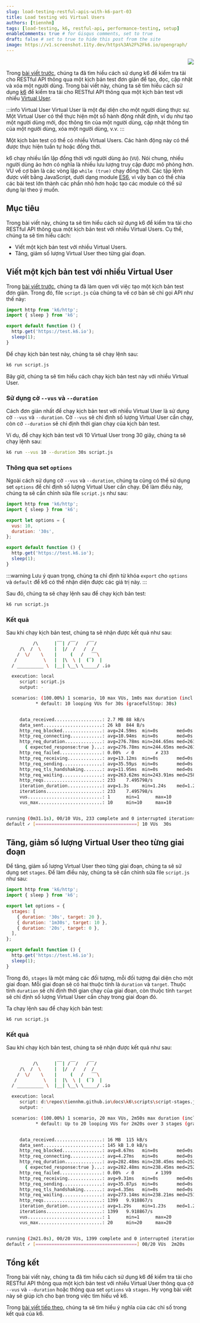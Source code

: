 ```yaml
---
slug: load-testing-restful-apis-with-k6-part-03
title: Load testing với Virtual Users
authors: [tiennhm]
tags: [load-testing, k6, restful-api, performance-testing, setup]
enableComments: true # for Gisqus comments, set to true
draft: false # set to true to hide this post from the site
image: https://v1.screenshot.11ty.dev/https%3A%2F%2Fk6.io/opengraph/
---
```


<p align="right">
    <img src="https://api.visitorbadge.io/api/visitors?path=https%3A%2F%2Ftiennhm.github.io%2Fblog%2Fload-testing-restful-apis-with-k6-part-03&label=⚪View&labelColor=%2337d67a&countColor=%23555555&style=flat&labelStyle=upper" loading='lazy' decoding='async'/>
</p>

Trong [bài viết trước](./part-02.md), chúng ta đã tìm hiểu cách sử dụng k6 để kiểm tra tải cho RESTful API thông qua một kịch bản test đơn giản để tạo, đọc, cập nhật và xóa một người dùng. Trong bài viết này, chúng ta sẽ tìm hiểu cách sử dụng [k6](https://k6.io) để kiểm tra tải cho RESTful API thông qua một kịch bản test với nhiều [Virtual User](https://k6.io/docs/misc/glossary/#virtual-user).

<!--truncate-->

:::info Virtual User
Virtual User là một đại diện cho một người dùng thực sự. Một Virtual User có thể thực hiện một số hành động nhất định, ví dụ như tạo một người dùng mới, đọc thông tin của một người dùng, cập nhật thông tin của một người dùng, xóa một người dùng, v.v.
:::

Một kịch bản test có thể có nhiều Virtual Users. Các hành động này có thể được thực hiện tuần tự hoặc đồng thời.

k6 chạy nhiều lần lặp đồng thời với người dùng ảo (`VU`). Nói chung, nhiều người dùng ảo hơn có nghĩa là nhiều lưu lượng truy cập được mô phỏng hơn. VU về cơ bản là các vòng lặp `while (true)` chạy đồng thời. Các tập lệnh được viết bằng JavaScript, dưới dạng module [ES6](https://www.w3schools.com/js/js_es6.asp), vì vậy bạn có thể chia các bài test lớn thành các phần nhỏ hơn hoặc tạo các module có thể sử dụng lại theo ý muốn.

## Mục tiêu

Trong bài viết này, chúng ta sẽ tìm hiểu cách sử dụng k6 để kiểm tra tải cho RESTful API thông qua một kịch bản test với nhiều Virtual Users. Cụ thể, chúng ta sẽ tìm hiểu cách:

- Viết một kịch bản test với nhiều Virtual Users.
- Tăng, giảm số lượng Virtual User theo từng giai đoạn.

## Viết một kịch bản test với nhiều Virtual User

Trong [bài viết trước](./part-02.md), chúng ta đã làm quen với việc tạo một kịch bản test đơn giản. Trong đó, file `script.js` của chúng ta về cơ bản sẽ chỉ gọi API như thế này:

```js
import http from 'k6/http';
import { sleep } from 'k6';

export default function () {
  http.get('https://test.k6.io');
  sleep(1);
}
```

Để chạy kịch bản test này, chúng ta sẽ chạy lệnh sau:

```sh
k6 run script.js
```

Bây giờ, chúng ta sẽ tìm hiểu cách chạy kịch bản test này với nhiều Virtual User.

### Sử dụng cờ `--vus` và `--duration`

Cách đơn giản nhất để chạy kịch bản test với nhiều Virtual User là sử dụng cờ `--vus` và `--duration`. Cờ `--vus` sẽ chỉ định số lượng Virtual User cần chạy, còn cờ `--duration` sẽ chỉ định thời gian chạy của kịch bản test.

Ví dụ, để chạy kịch bản test với 10 Virtual User trong 30 giây, chúng ta sẽ chạy lệnh sau:

```sh
k6 run --vus 10 --duration 30s script.js
```

### Thông qua set `options`

Ngoài cách sử dụng cờ `--vus` và `--duration`, chúng ta cũng có thể sử dụng set `options` để chỉ định số lượng Virtual User cần chạy. Để làm điều này, chúng ta sẽ cần chỉnh sửa file `script.js` như sau:

```js
import http from 'k6/http';
import { sleep } from 'k6';

export let options = {
  vus: 10,
  duration: '30s',
};

export default function () {
  http.get('https://test.k6.io');
  sleep(1);
}
```

:::warning
Lưu ý quan trọng, chúng ta chỉ định từ khóa `export` cho `options` và `default` để k6 có thể nhận diện được các giá trị này.
:::

Sau đó, chúng ta sẽ chạy lệnh sau để chạy kịch bản test:

```sh
k6 run script.js
```

### Kết quả

Sau khi chạy kịch bản test, chúng ta sẽ nhận được kết quả như sau:

```bash
          /\      |‾‾| /‾‾/   /‾‾/
     /\  /  \     |  |/  /   /  /
    /  \/    \    |     (   /   ‾‾\
   /          \   |  |\  \ |  (‾)  |
  / __________ \  |__| \__\ \_____/ .io

  execution: local
     script: script.js
     output: -

  scenarios: (100.00%) 1 scenario, 10 max VUs, 1m0s max duration (incl. graceful stop):
           * default: 10 looping VUs for 30s (gracefulStop: 30s)


     data_received..................: 2.7 MB 88 kB/s
     data_sent......................: 26 kB  844 B/s
     http_req_blocked...............: avg=24.59ms  min=0s       med=0s       max=575.19ms p(90)=0s       p(95)=135.71µs       
     http_req_connecting............: avg=10.94ms  min=0s       med=0s       max=260.2ms  p(90)=0s       p(95)=0s
     http_req_duration..............: avg=276.78ms min=244.65ms med=261.01ms max=574.14ms p(90)=279.08ms p(95)=506.76ms       
       { expected_response:true }...: avg=276.78ms min=244.65ms med=261.01ms max=574.14ms p(90)=279.08ms p(95)=506.76ms       
     http_req_failed................: 0.00%  ✓ 0        ✗ 233
     http_req_receiving.............: avg=13.12ms  min=0s       med=0s       max=261.03ms p(90)=977.48µs p(95)=98.09ms        
     http_req_sending...............: avg=35.59µs  min=0s       med=0s       max=1.41ms   p(90)=0s       p(95)=0s
     http_req_tls_handshaking.......: avg=11.95ms  min=0s       med=0s       max=284.05ms p(90)=0s       p(95)=0s
     http_req_waiting...............: avg=263.62ms min=243.91ms med=258.58ms max=573.54ms p(90)=267.65ms p(95)=277.49ms       
     http_reqs......................: 233    7.495798/s
     iteration_duration.............: avg=1.3s     min=1.24s    med=1.26s    max=1.87s    p(90)=1.5s     p(95)=1.53s
     iterations.....................: 233    7.495798/s
     vus............................: 1      min=1      max=10
     vus_max........................: 10     min=10     max=10


running (0m31.1s), 00/10 VUs, 233 complete and 0 interrupted iterations
default ✓ [======================================] 10 VUs  30s
```

## Tăng, giảm số lượng Virtual User theo từng giai đoạn

Để tăng, giảm số lượng Virtual User theo từng giai đoạn, chúng ta sẽ sử dụng set `stages`. Để làm điều này, chúng ta sẽ cần chỉnh sửa file `script.js` như sau:

```js
import http from 'k6/http';
import { sleep } from 'k6';

export let options = {
  stages: [
    { duration: '30s', target: 20 },
    { duration: '1m30s', target: 10 },
    { duration: '20s', target: 0 },
  ],
};

export default function () {
  http.get('https://test.k6.io');
  sleep(1);
}
```

Trong đó, `stages` là một mảng các đối tượng, mỗi đối tượng đại diện cho một giai đoạn. Mỗi giai đoạn sẽ có hai thuộc tính là `duration` và `target`. Thuộc tính `duration` sẽ chỉ định thời gian chạy của giai đoạn, còn thuộc tính `target` sẽ chỉ định số lượng Virtual User cần chạy trong giai đoạn đó.

Ta chạy lệnh sau để chạy kịch bản test:

```sh
k6 run script.js
```

### Kết quả

Sau khi chạy kịch bản test, chúng ta sẽ nhận được kết quả như sau:

```bash

          /\      |‾‾| /‾‾/   /‾‾/
     /\  /  \     |  |/  /   /  /
    /  \/    \    |     (   /   ‾‾\
   /          \   |  |\  \ |  (‾)  |
  / __________ \  |__| \__\ \_____/ .io

  execution: local
     script: d:\repos\tiennhm.github.io\docs\k6\scripts\script-stages.js
     output: -

  scenarios: (100.00%) 1 scenario, 20 max VUs, 2m50s max duration (incl. graceful stop):
           * default: Up to 20 looping VUs for 2m20s over 3 stages (gracefulRampDown: 30s, gracefulStop: 30s)


     data_received..................: 16 MB  115 kB/s
     data_sent......................: 145 kB 1.0 kB/s
     http_req_blocked...............: avg=8.67ms   min=0s       med=0s       max=558.01ms p(90)=0s       p(95)=0s
     http_req_connecting............: avg=4.27ms   min=0s       med=0s       max=268.3ms  p(90)=0s       p(95)=0s
     http_req_duration..............: avg=282.48ms min=238.45ms med=252.07ms max=2.42s    p(90)=263.6ms  p(95)=493.22ms       
       { expected_response:true }...: avg=282.48ms min=238.45ms med=252.07ms max=2.42s    p(90)=263.6ms  p(95)=493.22ms       
     http_req_failed................: 0.00%  ✓ 0        ✗ 1399
     http_req_receiving.............: avg=9.31ms   min=0s       med=0s       max=1.5s     p(90)=1ms      p(95)=1.17ms
     http_req_sending...............: avg=35.87µs  min=0s       med=0s       max=34.26ms  p(90)=0s       p(95)=0s
     http_req_tls_handshaking.......: avg=4.35ms   min=0s       med=0s       max=280.96ms p(90)=0s       p(95)=0s
     http_req_waiting...............: avg=273.14ms min=238.21ms med=251.42ms max=2.42s    p(90)=260.29ms p(95)=268.94ms       
     http_reqs......................: 1399   9.918867/s
     iteration_duration.............: avg=1.29s    min=1.23s    med=1.26s    max=3.43s    p(90)=1.3s     p(95)=1.5s
     iterations.....................: 1399   9.918867/s
     vus............................: 1      min=1      max=20
     vus_max........................: 20     min=20     max=20


running (2m21.0s), 00/20 VUs, 1399 complete and 0 interrupted iterations
default ✓ [======================================] 00/20 VUs  2m20s
```

## Tổng kết

Trong bài viết này, chúng ta đã tìm hiểu cách sử dụng k6 để kiểm tra tải cho RESTful API thông qua một kịch bản test với nhiều Virtual User thông qua cờ `--vus` và `--duration` hoặc thông qua set `options` và `stages`. Hy vọng bài viết này sẽ giúp ích cho bạn trong việc tìm hiểu về k6.

Trong [bài viết tiếp theo](./part-04.md), chúng ta sẽ tìm hiểu ý nghĩa của các chỉ số trong kết quả của k6.